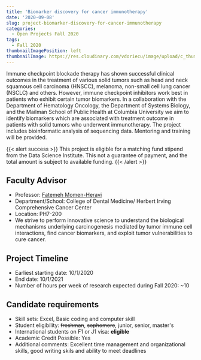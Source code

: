 ```yaml
---
title: 'Biomarker discovery for cancer immunotherapy'
date: '2020-09-08'
slug: project-biomarker-discovery-for-cancer-immunotherapy
categories:
  - Open Projects Fall 2020
tags: 
  - Fall 2020
thumbnailImagePosition: left
thumbnailImage: https://res.cloudinary.com/vdoriecu/image/upload/c_thumb,w_200,g_face/v1579110178/construction_c6dqbd.png
---
```

Immune checkpoint blockade therapy has shown successful clinical outcomes in the treatment of  various solid tumors such as head and neck squamous cell carcinoma (HNSCC), melanoma, non-small cell lung cancer (NSCLC) and others. However, immune checkpoint inhibitors work best in patients who exhibit certain tumor biomarkers. In a collaboration with the Department of Hematology Oncology, the Department of Systems Biology, and the Mailman School of Public Health at Columbia University we aim to identify biomarkers which are associated with treatment outcome in patients with solid tumors who underwent immunotherapy. The project includes bioinformatic analysis of sequencing data. Mentoring and training will be provided.

<!--more-->

{{< alert success >}}
This project is eligible for a matching fund stipend from the Data Science Institute. This not a guarantee of payment, and the total amount is subject to available funding.
{{< /alert >}}

## Faculty Advisor
+ Professor: [Fatemeh Momen-Heravi](http://www.heravilab.com/)
+ Department/School: College of Dental Medicine/ Herbert Irving Comprehensive Cancer Center
+ Location: PH7-200
+ We strive to perform innovative science to understand the biological mechanisms underlying carcinogenesis mediated by tumor immune cell interactions, find cancer biomarkers, and exploit tumor vulnerabilities to cure cancer.

## Project Timeline
+ Earliest starting date: 10/1/2020
+ End date: 10/1/2021
+ Number of hours per week of research expected during Fall 2020: ~10

## Candidate requirements
+ Skill sets: Excel, Basic coding and computer skill
+ Student eligibility: ~~freshman~~, ~~sophomore~~, junior, senior, master's
+ International students on F1 or J1 visa: **eligible**
+ Academic Credit Possible: Yes
+ Additional comments: Excellent time management and organizational skills, good writing skils and ability to meet deadlines

